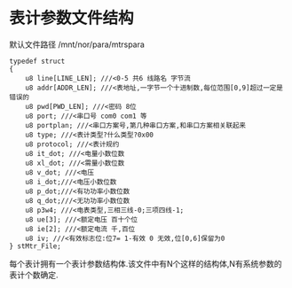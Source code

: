 # 表计参数文件结构

默认文件路径 /mnt/nor/para/mtrspara

	typedef struct
	{
		u8 line[LINE_LEN]; ///<0-5 共6 线路名 字节流
		u8 addr[ADDR_LEN]; ///<表地址,一字节一个十进制数,每位范围[0,9]超过一定是错误的
		u8 pwd[PWD_LEN]; ///<密码 8位
		u8 port; ///<串口号 com0 com1 等
		u8 portplan; ///<串口方案号,第几种串口方案,和串口方案相关联起来
		u8 type; ///<表计类型?什么类型?0x00
		u8 protocol; ///<表计规约
		u8 it_dot; ///<电量小数位数
		u8 xl_dot; ///<需量小数位数
		u8 v_dot; ///<电压
		u8 i_dot;///<电压小数位数
		u8 p_dot;///<有功功率小数位数
		u8 q_dot;///<无功功率小数位数
		u8 p3w4; ///<电表类型,三相三线-0;三项四线-1;
		u8 ue[3]; ///<额定电压 百十个位
		u8 ie[2]; ///<额定电流 千,百位
		u8 iv; ///<有效标志位:位7= 1-有效 0 无效,位[0,6]保留为0
	} stMtr_File;

每个表计拥有一个表计参数结构体.该文件中有N个这样的结构体,N有系统参数的表计个数确定.
